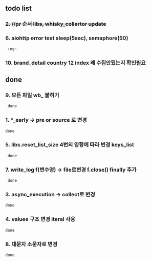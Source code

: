 ## todo list

### ~~2. //pr 순서 libs, whisky_collertor update~~

### 6. aiohttp error test sleep(5sec), semaphore(50)
     ing~

### 10. brand_detail country 12 index 왜 수집안됬는지 확인필요


## done
### 9. 모든 파일 wb_ 붙히기
     done 
### 1. *_early -> pre or source 로 변경
    done
### 5. libs.reset_list_size 4번의 영향에 따라 변경 keys_list
     done
### 7. write_log f(변수명) -> file로변경 f.close() finally 추가
     done
### 3. async_execution -> collect로 변경
    done
### 4. values 구조 변경 iteral 사용
    done
###  8. 대문자 소문자로 변경
    done

